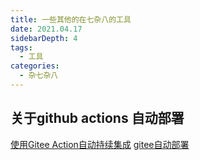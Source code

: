 ```yaml
---
title: 一些其他的在七杂八的工具
date: 2021.04.17
sidebarDepth: 4
tags:
  - 工具 
categories:
  - 杂七杂八
---
```


## 关于github actions 自动部署
[使用Gitee Action自动持续集成](https://blog.csdn.net/QQ736238785/article/details/110410120)
[gitee自动部署](https://github.com/yanglbme/gitee-pages-action)